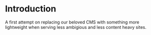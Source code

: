 Introduction
============

A first attempt on replacing our beloved CMS with something more lightweight
when serving less ambigious and less content heavy sites.
